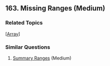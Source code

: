 <!--|This file generated by command(leetcode description); DO NOT EDIT.    |-->
<!--+----------------------------------------------------------------------+-->
<!--|@author    Openset <openset.wang@gmail.com>                           |-->
<!--|@link      https://github.com/openset                                 |-->
<!--|@home      https://github.com/openset/leetcode                        |-->
<!--+----------------------------------------------------------------------+-->

## 163. Missing Ranges (Medium)



### Related Topics
  [[Array](https://github.com/openset/leetcode/tree/master/tag/array/README.md)]

### Similar Questions
  1. [Summary Ranges](https://github.com/openset/leetcode/tree/master/problems/summary-ranges) (Medium)
